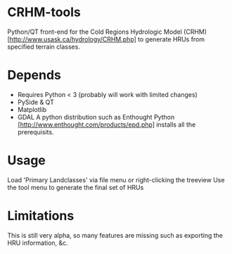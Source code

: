 CRHM-tools
==========

Python/QT front-end for the Cold Regions Hydrologic Model (CRHM)[http://www.usask.ca/hydrology/CRHM.php] to generate HRUs from specified terrain classes.

Depends
==========
- Requires Python < 3 (probably will work with limited changes)
- PySide & QT
- Matplotlib
- GDAL
A python distribution such as Enthought Python [http://www.enthought.com/products/epd.php] installs all the prerequisits. 

Usage
==========
Load 'Primary Landclasses' via file menu or right-clicking the treeview
Use the tool menu to generate the final set of HRUs

Limitations
==========
This is still very alpha, so many features are missing such as exporting the HRU information, &c. 
